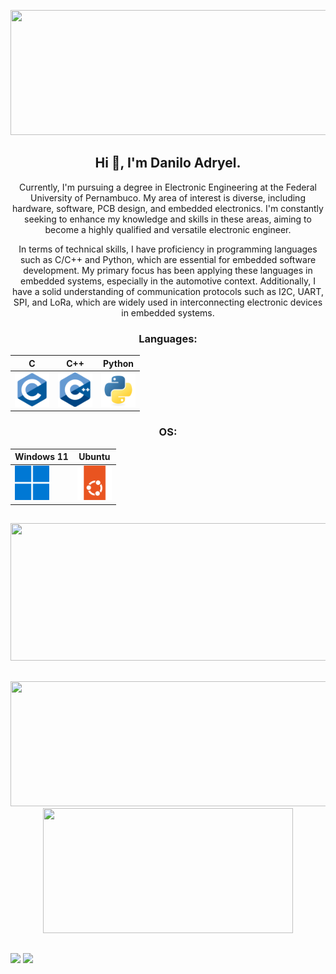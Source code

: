 <p align="center">
  <img width="1200" height="200" src="https://github-profile-trophy.vercel.app/?username=DARXS&no-frame=true&theme=radical">
</p>

<div align="center">
  
## Hi 👋, I'm Danilo Adryel.
Currently, I'm pursuing a degree in Electronic Engineering at the Federal University of Pernambuco. My area of interest is diverse, including hardware, software, PCB design, and embedded electronics. I'm constantly seeking to enhance my knowledge and skills in these areas, aiming to become a highly qualified and versatile electronic engineer.

In terms of technical skills, I have proficiency in programming languages such as C/C++ and Python, which are essential for embedded software development. My primary focus has been applying these languages in embedded systems, especially in the automotive context. Additionally, I have a solid understanding of communication protocols such as I2C, UART, SPI, and LoRa, which are widely used in interconnecting electronic devices in embedded systems.

### Languages:
| C | C++ | Python | 
|----------|----------|----------|
| <img src="https://github.com/devicons/devicon/blob/master/icons/c/c-original.svg" title="C"  alt="C" width="55" height="55"/>  | <img src="https://github.com/devicons/devicon/blob/master/icons/cplusplus/cplusplus-original.svg" title="JavaScript" alt="JavaScript" width="55" height="55"/> |  <img src="https://github.com/devicons/devicon/blob/master/icons/python/python-original.svg" title="Python"  alt="Python" width="55" height="55"/> |

### OS:

| Windows 11 | Ubuntu |
|----------|----------|
| <img src="https://github.com/devicons/devicon/blob/master/icons/windows11/windows11-original.svg" title="Windows 11" alt="Windows" width="55" height="55"/> | <img src="https://github.com/devicons/devicon/blob/master/icons/ubuntu/ubuntu-original.svg" title="Ubuntu" alt="Ubuntu" width="55" height="55"/> |

</div>

##

  
<p align="center">
  <img width="800" height="220" src="https://streak-stats.demolab.com?user=DARXS&theme=radical&hide_border=true&border_radius=5&card_width=800">
</p>


##

<p align="center">
  <img width="600" height="200" src="https://github-readme-stats.vercel.app/api?username=DARXS&hide_border=true&show_icons=true&theme=radical">
  <img width="400" height="200" src="https://github-readme-stats.vercel.app/api/top-langs/?username=DARXS&hide_border=true&size_weight=0.15&count_weight=0.5&layout=compact&theme=radical">
</p>

##
 
<div> 
  <a href="https://www.instagram.com/danilo.adryel/" target="_blank"><img src="https://img.shields.io/badge/-Instagram-%23E4405F?style=for-the-badge&logo=instagram&logoColor=white" target="_blank"></a>
  <a href="https://www.linkedin.com/in/daniloadryel/" target="_blank"><img src="https://img.shields.io/badge/-LinkedIn-%230077B5?style=for-the-badge&logo=linkedin&logoColor=white" target="_blank"></a> 
</div>
</div>
